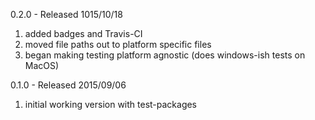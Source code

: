 
0.2.0 - Released 1015/10/18

1. added badges and Travis-CI
2. moved file paths out to platform specific files
3. began making testing platform agnostic (does windows-ish tests on MacOS)

0.1.0 - Released 2015/09/06

1. initial working version with test-packages
